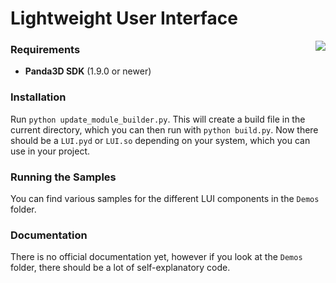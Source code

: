 # Lightweight User Interface

<img src="http://fs5.directupload.net/images/151207/ltl76bsj.png" align="right" />


### Requirements

- **Panda3D SDK** (1.9.0 or newer)

### Installation

Run `python update_module_builder.py`. This will create a build file in the current directory, which you can then run with `python build.py`.
Now there should be a `LUI.pyd` or `LUI.so` depending on your system, which you can use in your project.

### Running the Samples

You can find various samples for the different LUI components in the `Demos` folder.

### Documentation

There is no official documentation yet, however if you look at the `Demos` folder, there should be a lot of self-explanatory code.
